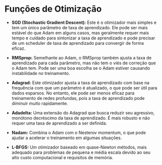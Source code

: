 # Funções de Otimização

- **SGD (Stochastic Gradient Descent):** Este é o otimizador mais simples e tem um único parâmetro de taxa de aprendizado. Ele pode ser mais estável do que Adam em alguns casos, mas geralmente requer mais tempo e cuidado para sintonizar a taxa de aprendizado e pode precisar de um scheduler de taxa de aprendizado para convergir de forma eficaz.

- **RMSprop:** Semelhante ao Adam, o RMSprop também ajusta a taxa de aprendizado para cada parâmetro, mas não tem o viés de correção que o Adam tem. Pode ser uma boa escolha se o Adam estiver causando instabilidade no treinamento.

- **Adagrad:** Este otimizador ajusta a taxa de aprendizado com base na frequência com que um parâmetro é atualizado, o que pode ser útil para dados esparsos. No entanto, ele pode ser menos eficaz para treinamento de redes profundas, pois a taxa de aprendizado pode diminuir muito rapidamente.

- **Adadelta:** Uma extensão do Adagrad que busca reduzir seu agressivo, monótono decréscimo da taxa de aprendizado. É mais robusto e não requer uma taxa de aprendizado a ser definida.

- **Nadam:** Combina o Adam com o Nesterov momentum, o que pode ajudar a acelerar o treinamento em algumas situações.

- **L-BFGS:** Um otimizador baseado em quase-Newton métodos, mais adequado para problemas de pequena e média escala devido ao seu alto custo computacional e requisitos de memória.